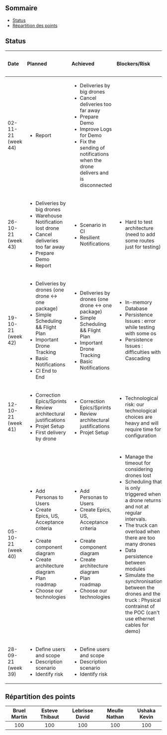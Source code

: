 ## Sommaire

* [Status](#status)
* [Répartition des points](#répartition-des-points)

## Status
| Date | Planned | Achieved | Blockers/Risk | 🟩🟧🟥 Flag |
| :--- | :--- | :--- | :--- | :---: |
| 02-11-21<br />(week 44) | <ul><li>Report</li></ul>| <ul><li>Deliveries by big drones</li><li>Cancel deliveries too far away</li><li>Prepare Demo</li><li>Improve Logs for Demo</li><li>Fix the sending of notifications when the drone delivers and is disconnected</li></ul> | | 🟩 |
| 26-10-21<br />(week 43) | <ul><li>Deliveries by big drones</li><li>Warehouse Notification lost drone</li><li>Cancel deliveries too far away</li><li>Prepare Demo</li><li>Report</li></ul> | <ul><li>Scenario in CI</li><li>Resilient Notifications</li></ul> | <ul><li>Hard to test architecture (need to add some routes just for testing)</li></ul> | 🟩 |
| 19-10-21<br />(week 42) | <ul><li>Deliveries by drones (one drone <-> one package)</li><li>Simple Scheduling && Flight Plan</li><li>Important Drone Tracking</li><li>Basic Notifications</li><li>CI End to End </li></ul> | <ul><li>Deliveries by drones (one drone <-> one package)</li><li>Simple Scheduling && Flight Plan</li><li>Important Drone Tracking</li><li>Basic Notifications</li></ul> | <ul><li>In-memory Database</li><li>Persistence Issues : error while testing with some os</li><li>Persistence Issues : difficulties with Cascading</li></ul> | 🟩 |
| 12-10-21<br />(week 41) | <ul><li>Correction Epics/Sprints</li><li>Review architectural justifications</li><li>Projet Setup</li><li>First delivery by drone</li></ul> | <ul><li>Correction Epics/Sprints</li><li>Review architectural justifications</li><li>Projet Setup</li></ul> | <ul><li>Technological risk: our technological choices are heavy and will require time for configuration</li></ul> | 🟧 |
| 05-10-21<br />(week 40) | <ul><li>Add Personas to Users</li><li>Create Epics, US, Acceptance criteria</li><br /><li>Create component diagram</li><li>Create architecture diagram</li><li>Plan roadmap</li><li>Choose our technologies</li></ul> | <ul><li>Add Personas to Users</li><li>Create Epics, US, Acceptance criteria</li><br /><li>Create component diagram</li><li>Create architecture diagram</li><li>Plan roadmap</li><li>Choose our technologies</li></ul> | <ul><li>Manage the timeout for considering drones lost</li><li>Scheduling that is only triggered when a drone returns and not at regular intervals.</li><li>The truck can overload when there are too many drones</li><li>Data persistence between modules</li><li>Simulate the synchronisation between the drones and the truck : Physical contrainst of the POC (can't use ethernet cables for demo)</li></ul> | 🟩 |
| 28-09-21<br />(week 39)| <ul><li>Define users and scope</li><li>Description scenario</li><li>Identify risk</li></ul> | <ul><li>Define users and scope</li><li>Description scenario</li><li>Identify risk</li></ul> | | 🟩 |




## Répartition des points
| Bruel Martin | Esteve Thibaut | Lebrisse David | Meulle Nathan | Ushaka Kevin |
|:------------:|:--------------:|:--------------:|:-------------:|:------------:|
|     100      |      100       |      100       |      100      |     100      |
